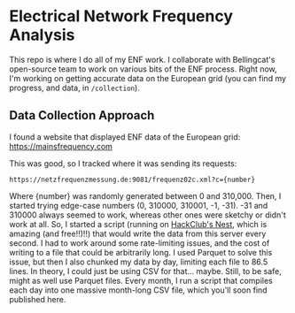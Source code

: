 # Electrical Network Frequency Analysis

This repo is where I do all of my ENF work. I collaborate with Bellingcat's open-source team to work on various
bits of the ENF process. Right now, I'm working on getting accurate data on the European grid (you can find my progress, and data, in `/collection`).

## Data Collection Approach

I found a website that displayed ENF data of the European grid: https://mainsfrequency.com

This was good, so I tracked where it was sending its requests:
```
https://netzfrequenzmessung.de:9081/frequenz02c.xml?c={number}
```
Where {number} was randomly generated between 0 and 310,000.
Then, I started trying edge-case numbers (0, 310000, 310001, -1, -31). -31 and 310000 always seemed to work, whereas other ones were sketchy or didn't work at all. So, I started a script (running on [HackClub's Nest](https://github.com/hackclub/nest), which is amazing (and free!!)!!) that would write the data from this server every second. I had to work around some rate-limiting
issues, and the cost of writing to a file that could be arbitrarily long. I used Parquet to solve this issue, but then I also
chunked my data by day, limiting each file to 86.5 lines. In theory, I could just be using CSV for that... maybe. Still, to be safe,
might as well use Parquet files. Every month, I run a script that compiles each day into one massive month-long CSV file, which you'll soon find published here.